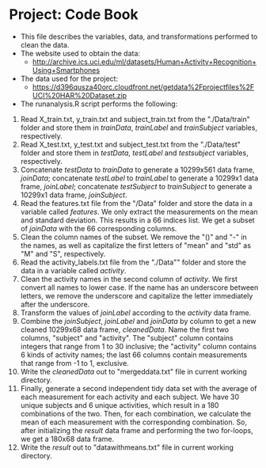 Project: Code Book
==================
* This file describes the variables, data, and transformations performed to clean the data.  
* The website used to obtain the data:  
  - http://archive.ics.uci.edu/ml/datasets/Human+Activity+Recognition+Using+Smartphones      
* The data used for the project:  
  - https://d396qusza40orc.cloudfront.net/getdata%2Fprojectfiles%2FUCI%20HAR%20Dataset.zip  
* The runanalysis.R script performs the following:   
 1. Read X_train.txt, y_train.txt and subject_train.txt from the "./Data/train" folder and store them   in *trainData*, *trainLabel* and *trainSubject* variables, respectively.       
 2. Read X_test.txt, y_test.txt and subject_test.txt from the "./Data/test" folder and store them in *testData*, *testLabel* and *testsubject* variables, respectively.  
 3. Concatenate *testData* to *trainData* to generate a 10299x561 data frame, *joinData*; concatenate *testLabel* to *trainLabel* to generate a 10299x1 data frame, *joinLabel*; concatenate *testSubject* to *trainSubject* to generate a 10299x1 data frame, *joinSubject*.  
 4. Read the features.txt file from the "/Data" folder and store the data in a variable called *features*. We only extract the measurements on the mean and standard deviation. This results in a 66 indices list. We get a subset of *joinData* with the 66 corresponding columns.  
 5. Clean the column names of the subset. We remove the "()" and "-" in the names, as well as capitalize the first letters of "mean" and "std" as "M" and "S", respectively.   
 6. Read the activity_labels.txt file from the "./Data"" folder and store the data in a variable called *activity*.  
 7. Clean the activity names in the second column of *activity*. We first convert all names to lower case. If the name has an underscore between letters, we remove the underscore and capitalize the letter immediately after the underscore.  
 8. Transform the values of *joinLabel* according to the *activity* data frame.  
 9. Combine the *joinSubject*, *joinLabel* and *joinData* by column to get a new cleaned 10299x68 data frame, *cleanedData*. Name the first two columns, "subject" and "activity". The "subject" column contains integers that range from 1 to 30 inclusive; the "activity" column contains 6 kinds of activity names; the last 66 columns contain measurements that range from -1 to 1, exclusive.  
 10. Write the *cleanedData* out to "mergeddata.txt" file in current working directory.  
 11. Finally, generate a second independent tidy data set with the average of each measurement for each activity and each subject. We have 30 unique subjects and 6 unique activities, which result in a 180 combinations of the two. Then, for each combination, we calculate the mean of each measurement with the corresponding combination. So, after initializing the *result* data frame and performing the two for-loops, we get a 180x68 data frame.
 12. Write the *result* out to "datawithmeans.txt" file in current working directory.